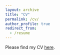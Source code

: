 ```yaml
---
layout: archive
title: "CV"
permalink: /cv/
author_profile: true
redirect_from:
  - /resume
---
```


Please find my CV [here](http://melaseddik.github.io/files/resume_seddik.pdf).
